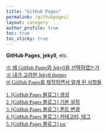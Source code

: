 ```yaml
---
title: "GitHub Pages"
permalink: /githubpages/
layout: category
author_profile: true
toc: true
toc_sticky: true
---
```



**GitHub Pages**, **jekyll**, etc.

<span style="
font-family: 'GyeonggiTitleM';
font-size: 1em;
">
[※ 왜 GitHub Pages와 Jekyll을 선택하였는가](/githubpages/why-githubpages) <br>
[※ 내가 고려한 Jekyll themes](/githubpages/jekyll-theme) <br>
[※ GitHub Pages를 제작하면서 알게 된 사항들](/githubpages/githubpages-etc) <br>
</span>

<span style="
font-family: 'GyeonggiTitleM';
font-size: 1em;
">
[1. \[GitHub Pages 블로그\] 생성](/githubpages/1-make-githubpages) <br>
[2. \[GitHub Pages 블로그\] 기본 설정](/githubpages/2-basic-setting) <br>
[3. \[GitHub Pages 블로그\] 폰트 변경](/githubpages/3-font) <br>
[4. \[GitHub Pages 블로그\] 카테고리, 태그](/githubpages/4-category) <br>
[5. \[GitHub Pages 블로그\] toc](/githubpages/5-toc) <br>
</span> <br>
